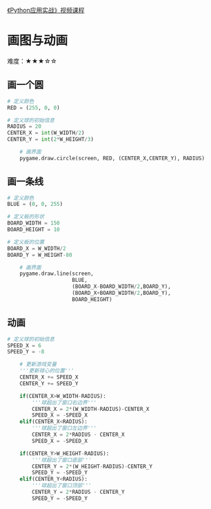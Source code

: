 [《Python应用实战》视频课程](https://study.163.com/course/courseMain.htm?courseId=1209533804&share=2&shareId=400000000624093)

# 画图与动画

难度：★★★☆☆

## 画一个圆

```python
# 定义颜色
RED = (255, 0, 0)

# 定义球的初始信息
RADIUS = 20
CENTER_X = int(W_WIDTH/2)
CENTER_Y = int(2*W_HEIGHT/3)
```

```python
    # 画界面
    pygame.draw.circle(screen, RED, (CENTER_X,CENTER_Y), RADIUS)
```

## 画一条线

```python
# 定义颜色
BLUE = (0, 0, 255)

# 定义板的形状
BOARD_WIDTH = 150
BOARD_HEIGHT = 10

# 定义板的位置
BOARD_X = W_WIDTH/2
BOARD_Y = W_HEIGHT-80
```

```python
    # 画界面
    pygame.draw.line(screen,
                     BLUE,
                     (BOARD_X-BOARD_WIDTH/2,BOARD_Y),
                     (BOARD_X+BOARD_WIDTH/2,BOARD_Y),
                     BOARD_HEIGHT)
```


## 动画

```python
# 定义球的初始信息
SPEED_X = 6
SPEED_Y = -8
```

```python
    # 更新游戏变量
    '''更新球心的位置'''
    CENTER_X += SPEED_X
    CENTER_Y += SPEED_Y

    if(CENTER_X>W_WIDTH-RADIUS):
        '''球超出了窗口右边界'''
        CENTER_X = 2*(W_WIDTH-RADIUS)-CENTER_X
        SPEED_X = -SPEED_X
    elif(CENTER_X<RADIUS):
        '''球超出了窗口左边界'''
        CENTER_X = 2*RADIUS - CENTER_X
        SPEED_X = -SPEED_X

    if(CENTER_Y>W_HEIGHT-RADIUS):
        '''球超出了窗口底部'''
        CENTER_Y = 2*(W_HEIGHT-RADIUS)-CENTER_Y
        SPEED_Y = -SPEED_Y
    elif(CENTER_Y<RADIUS):
        '''球超出了窗口顶部'''
        CENTER_Y = 2*RADIUS - CENTER_Y
        SPEED_Y = -SPEED_Y
```

